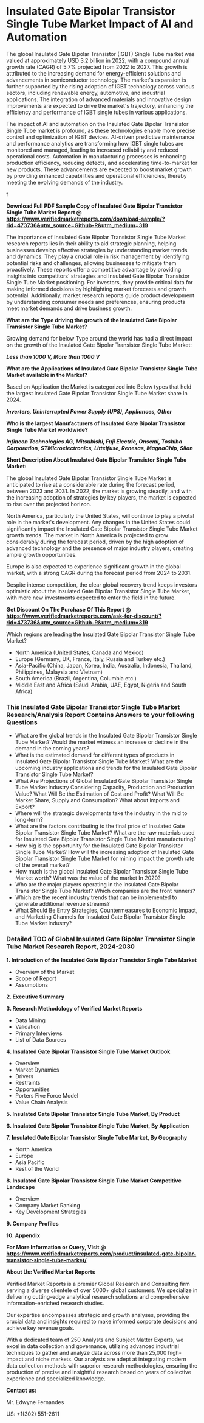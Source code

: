 <meta name="title" content="Global Insulated Gate Bipolar Transistor Single Tube Market Impact of AI and Automation"><meta name="description" content="The global Insulated Gate Bipolar Transistor (IGBT) Single Tube market was valued at approximately USD 3.2 billion in 2022, with a compound annual growth rate (CAGR) o"><meta name="title" content="Insulated Gate Bipolar Transistor Single Tube Market Size, Share, Scope, Trends, Growth, Opportunities, Analysis, Forecast"><h1>Insulated Gate Bipolar Transistor Single Tube Market Impact of AI and Automation</h1><p>The global Insulated Gate Bipolar Transistor (IGBT) Single Tube market was valued at approximately USD 3.2 billion in 2022, with a compound annual growth rate (CAGR) of 5.7% projected from 2022 to 2027. This growth is attributed to the increasing demand for energy-efficient solutions and advancements in semiconductor technology. The market's expansion is further supported by the rising adoption of IGBT technology across various sectors, including renewable energy, automotive, and industrial applications. The integration of advanced materials and innovative design improvements are expected to drive the market's trajectory, enhancing the efficiency and performance of IGBT single tubes in various applications.</p><p>The impact of AI and automation on the Insulated Gate Bipolar Transistor Single Tube market is profound, as these technologies enable more precise control and optimization of IGBT devices. AI-driven predictive maintenance and performance analytics are transforming how IGBT single tubes are monitored and managed, leading to increased reliability and reduced operational costs. Automation in manufacturing processes is enhancing production efficiency, reducing defects, and accelerating time-to-market for new products. These advancements are expected to boost market growth by providing enhanced capabilities and operational efficiencies, thereby meeting the evolving demands of the industry.</p>t</p><p id="" class=""><strong>Download Full PDF Sample Copy of Insulated Gate Bipolar Transistor Single Tube Market Report @ <a href="https://www.verifiedmarketreports.com/download-sample/?rid=473736&utm_source=Github-R&utm_medium=319" target="_blank">https://www.verifiedmarketreports.com/download-sample/?rid=473736&utm_source=Github-R&utm_medium=319</a></strong></p><p>The importance of&nbsp;Insulated Gate Bipolar Transistor Single Tube Market research reports lies in their ability to aid strategic planning, helping businesses develop effective strategies by understanding market trends and dynamics. They play a crucial role in risk management by identifying potential risks and challenges, allowing businesses to mitigate them proactively. These reports offer a competitive advantage by providing insights into competitors' strategies and Insulated Gate Bipolar Transistor Single Tube Market positioning. For investors, they provide critical data for making informed decisions by highlighting market forecasts and growth potential. Additionally, market research reports guide product development by understanding consumer needs and preferences, ensuring products meet market demands and drive business growth.</p><p><strong>What are the&nbsp;Type driving the growth of the Insulated Gate Bipolar Transistor Single Tube Market?</strong></p><p id="" class="">Growing demand for below Type around the world has had a direct impact on the growth of the Insulated Gate Bipolar Transistor Single Tube Market:</p><em><strong>Less than 1000 V, More than 1000 V</strong></em></p><strong>What are the&nbsp;Applications&nbsp;of Insulated Gate Bipolar Transistor Single Tube Market available in the Market?</strong></p><p id="" class="">Based on Application the Market is categorized into Below types that held the largest Insulated Gate Bipolar Transistor Single Tube Market share In 2024.</p><em><strong>Inverters, Uninterrupted Power Supply (UPS), Appliances, Other</strong></em></p><strong>Who is the largest Manufacturers of Insulated Gate Bipolar Transistor Single Tube Market worldwide?</strong></p><p><em><strong>Infineon Technologies AG, Mitsubishi, Fuji Electric, Onsemi, Toshiba Corporation, STMicroelectronics, Littelfuse, Renesas, MagnaChip, Silan</strong></em></p><p id="" class=""><strong>Short Description About Insulated Gate Bipolar Transistor Single Tube Market:</strong></p><p>The global Insulated Gate Bipolar Transistor Single Tube Market is anticipated to rise at a considerable rate during the forecast period, between 2023 and 2031. In 2022, the market is growing steadily, and with the increasing adoption of strategies by key players, the market is expected to rise over the projected horizon.</p><p>North America, particularly the United States, will continue to play a pivotal role in the market's development. Any changes in the United States could significantly impact the Insulated Gate Bipolar Transistor Single Tube Market growth trends. The market in North America is projected to grow considerably during the forecast period, driven by the high adoption of advanced technology and the presence of major industry players, creating ample growth opportunities.</p><p>Europe is also expected to experience significant growth in the global market, with a strong CAGR during the forecast period from 2024 to 2031.</p><p>Despite intense competition, the clear global recovery trend keeps investors optimistic about the Insulated Gate Bipolar Transistor Single Tube Market, with more new investments expected to enter the field in the future.</p><p id="" class=""><strong>Get Discount On The Purchase Of This Report @ <a href="https://www.verifiedmarketreports.com/ask-for-discount/?rid=473736&utm_source=Github-R&utm_medium=319" target="_blank">https://www.verifiedmarketreports.com/ask-for-discount/?rid=473736&utm_source=Github-R&utm_medium=319</a></strong></p>Which regions are leading the Insulated Gate Bipolar Transistor Single Tube Market?</p><ul><li>North America (United States, Canada and Mexico)</li><li>Europe (Germany, UK, France, Italy, Russia and Turkey etc.)</li><li>Asia-Pacific (China, Japan, Korea, India, Australia, Indonesia, Thailand, Philippines, Malaysia and Vietnam)</li><li>South America (Brazil, Argentina, Columbia etc.)</li><li>Middle East and Africa (Saudi Arabia, UAE, Egypt, Nigeria and South Africa)</li></ul><h3 id="" class="">This Insulated Gate Bipolar Transistor Single Tube Market Research/Analysis Report Contains Answers to your following Questions</h3><ul><li>What are the global trends in the Insulated Gate Bipolar Transistor Single Tube Market? Would the market witness an increase or decline in the demand in the coming years?</li><li>What is the estimated demand for different types of products in Insulated Gate Bipolar Transistor Single Tube Market? What are the upcoming industry applications and trends for the Insulated Gate Bipolar Transistor Single Tube Market?</li><li>What Are Projections of Global Insulated Gate Bipolar Transistor Single Tube Market Industry Considering Capacity, Production and Production Value? What Will Be the Estimation of Cost and Profit? What Will Be Market Share, Supply and Consumption? What about imports and Export?</li><li>Where will the strategic developments take the industry in the mid to long-term?</li><li>What are the factors contributing to the final price of Insulated Gate Bipolar Transistor Single Tube Market? What are the raw materials used for Insulated Gate Bipolar Transistor Single Tube Market manufacturing?</li><li>How big is the opportunity for the Insulated Gate Bipolar Transistor Single Tube Market? How will the increasing adoption of Insulated Gate Bipolar Transistor Single Tube Market for mining impact the growth rate of the overall market?</li><li>How much is the global Insulated Gate Bipolar Transistor Single Tube Market worth? What was the value of the market In 2020?</li><li>Who are the major players operating in the Insulated Gate Bipolar Transistor Single Tube Market? Which companies are the front runners?</li><li>Which are the recent industry trends that can be implemented to generate additional revenue streams?</li><li>What Should Be Entry Strategies, Countermeasures to Economic Impact, and Marketing Channels for Insulated Gate Bipolar Transistor Single Tube Market Industry?</li></ul><h3 id="" class="">Detailed TOC of Global Insulated Gate Bipolar Transistor Single Tube Market Research Report, 2024-2030</h3><p id="" class=""><strong>1. Introduction of the Insulated Gate Bipolar Transistor Single Tube Market</strong></p><ul><li>Overview of the Market</li><li>Scope of Report</li><li>Assumptions</li></ul><p id="" class=""><strong>2. Executive Summary</strong></p><p id="" class=""><strong>3. Research Methodology of Verified Market Reports</strong></p><ul><li>Data Mining</li><li>Validation</li><li>Primary Interviews</li><li>List of Data Sources</li></ul><p id="" class=""><strong>4. Insulated Gate Bipolar Transistor Single Tube Market Outlook</strong></p><ul><li>Overview</li><li>Market Dynamics</li><li>Drivers</li><li>Restraints</li><li>Opportunities</li><li>Porters Five Force Model</li><li>Value Chain Analysis</li></ul><p id="" class=""><strong>5. Insulated Gate Bipolar Transistor Single Tube Market, By Product</strong></p><p id="" class=""><strong>6. Insulated Gate Bipolar Transistor Single Tube Market, By Application</strong></p><p id="" class=""><strong>7. Insulated Gate Bipolar Transistor Single Tube Market, By Geography</strong></p><ul><li>North America</li><li>Europe</li><li>Asia Pacific</li><li>Rest of the World</li></ul><p id="" class=""><strong>8. Insulated Gate Bipolar Transistor Single Tube Market Competitive Landscape</strong></p><ul><li>Overview</li><li>Company Market Ranking</li><li>Key Development Strategies</li></ul><p id="" class=""><strong>9. Company Profiles</strong></p><p id="" class=""><strong>10. Appendix</strong></p><p id="" class=""><strong>For More Information or Query, Visit @ <a href="https://www.verifiedmarketreports.com/product/insulated-gate-bipolar-transistor-single-tube-market/" target="_blank">https://www.verifiedmarketreports.com/product/insulated-gate-bipolar-transistor-single-tube-market/</a></strong></p><p id="" class=""><strong>About Us: Verified Market Reports</strong></p><p id="" class="">Verified Market Reports is a premier Global Research and Consulting firm serving a diverse clientele of over 5000+ global customers. We specialize in delivering cutting-edge analytical research solutions and comprehensive information-enriched research studies.</p><p id="" class="">Our expertise encompasses strategic and growth analyses, providing the crucial data and insights required to make informed corporate decisions and achieve key revenue goals.</p><p id="" class="">With a dedicated team of 250 Analysts and Subject Matter Experts, we excel in data collection and governance, utilizing advanced industrial techniques to gather and analyze data across more than 25,000 high-impact and niche markets. Our analysts are adept at integrating modern data collection methods with superior research methodologies, ensuring the production of precise and insightful research based on years of collective experience and specialized knowledge.</p><p id="" class=""><strong>Contact us:</strong></p><p id="" class="">Mr. Edwyne Fernandes</p><p id="" class="">US: +1(302) 551-2611</p>